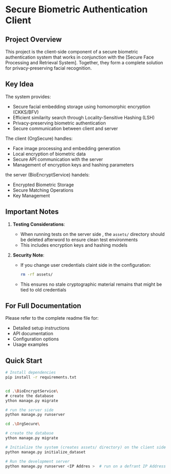 # Secure Biometric Authentication Client

## Project Overview

This project is the client-side component of a secure biometric authentication system that works in conjunction with the [Secure Face Processing and Retrieval System]. Together, they form a complete solution for privacy-preserving facial recognition.

## Key Idea

The system provides:
- Secure facial embedding storage using homomorphic encryption (CKKS/BFV)
- Efficient similarity search through Locality-Sensitive Hashing (LSH)
- Privacy-preserving biometric authentication
- Secure communication between client and server

The client (OrgSecure) handles:
- Face image processing and embedding generation
- Local encryption of biometric data
- Secure API communication with the server
- Management of encryption keys and hashing parameters

the server (BioEncryptService) handels:
-  Encrypted Biometric Storage
-  Secure Matching Operations
-  Key Management

## Important Notes

1. **Testing Considerations**:
   - When running tests on the server side , the `assets/` directory should be deleted afterword to ensure clean test environments
   - This includes encryption keys and hashing models

2. **Security Note**:
   - If you change user credentials claint side  in the configuration:
     ```bash
     rm -rf assets/
     ```
   - This ensures no stale cryptographic material remains that might be tied to old credentials

## For Full Documentation

Please refer to the complete readme file  for:
- Detailed setup instructions
- API documentation
- Configuration options
- Usage examples

## Quick Start

```bash
# Install dependencies
pip install -r requirements.txt


cd .\BioEncryptService\
# create the database
ython manage.py migrate

# run the server side
python manage.py runserver
```
```bash
cd .\OrgSecure\

# create the database
ython manage.py migrate

# Initialize the system (creates assets/ directory) on the client side
python manage.py initialize_dataset

# Run the development server
python manage.py runserver <IP Addres >  # run on a defrant IP Address then the server 
```

